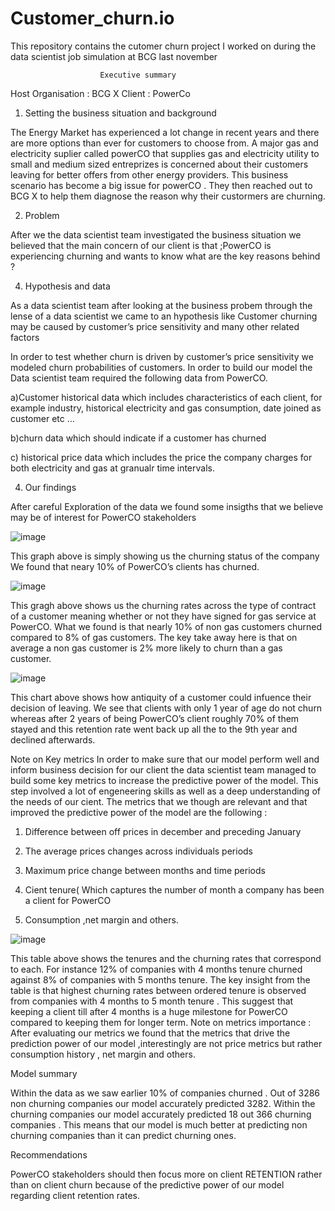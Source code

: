 # Customer_churn.io
This repository contains the cutomer churn project    I worked on during the data scientist job simulation  at BCG last november



                        Executive summary
Host Organisation : BCG X
Client : PowerCo

1)	Setting the business situation and background

The Energy Market has experienced a lot change  in recent years and there are more options than ever  for customers to choose from. A major gas and electricity suplier called powerCO  that supplies gas and electricity utility to small and medium sized entreprizes is concerned about their customers leaving for better offers from other energy providers. This business scenario has become a big issue for powerCO . They then reached out to  BCG X to help them diagnose the reason why their custormers are churning.

2)	Problem

 After we the data scientist team investigated the  business situation we believed that the main concern   of our client is that ;PowerCO is experiencing churning and wants to know what  are the key  reasons behind ?

4)	Hypothesis and data

 As a data scientist team   after  looking at the business  probem  through the lense of a data scientist we came to an hypothesis  like Customer churning may be caused by  customer’s price sensitivity and many other related factors

In order to test whether churn is driven by customer’s price sensitivity we modeled churn probabilities of customers.
In order to build our model  the Data scientist team required the following data  from PowerCO.

a)Customer  historical data  which includes characteristics of each client, for example industry, historical electricity and gas consumption, date joined as customer etc …

b)churn data which should indicate if a customer has churned

c) historical price data which includes the price the company charges for both electricity  and gas at granualr  time intervals.



4)	Our findings
	
After careful  Exploration of the data we found some insigths that we believe  may be of  interest for  PowerCO stakeholders


![image](https://github.com/user-attachments/assets/513bd9c7-282c-4192-9045-797cbb84fd45)


 
This graph above is simply showing us the churning status of the company
We found that neary 10% of  PowerCO’s  clients has churned. 

 ![image](https://github.com/user-attachments/assets/1d0ce88e-4391-4153-bb2f-d1f46d7414b2)



This gragh  above shows us the churning rates across  the type of contract of a customer meaning whether or not  they  have signed for gas service  at PowerCO. What we found is that nearly 10% of  non gas  customers churned compared to 8% of  gas customers. The key take away here is that on average   a non gas customer is 2% more likely to churn than a gas customer.




![image](https://github.com/user-attachments/assets/d4df2ffe-146b-41b3-9e50-4270b6187525)

 



This chart above shows how antiquity of a customer could infuence their decision of leaving. We see that clients  with only  1 year of age  do not churn whereas after    2 years of being PowerCO’s client  roughly 70% of them  stayed and this retention rate went   back up  all the to the 9th year and  declined afterwards.



Note on Key metrics
In order  to make sure that our model perform well and  inform business decision for our client the data scientist team managed to build some  key metrics to increase the predictive power of the   model. This step involved a lot of  engeneering skills  as well as a deep  understanding of the needs of our cient.
The metrics that we though are relevant and that improved the predictive power of the model are the following : 
1)	Difference between off prices in december and  preceding January

2)	The average prices changes across individuals periods

3)	Maximum price change between months and time periods

4)	Cient tenure( Which captures the number of month  a company has been a client for PowerCO

5)	Consumption ,net margin and others.


 ![image](https://github.com/user-attachments/assets/33db1714-d162-4bae-ae66-4aed6301f529)



This table above shows the tenures and the churning rates that correspond to  each.
For  instance 12% of  companies with 4 months tenure  churned  against 8%  of companies with 5 months tenure. The key insight from  the table is that highest churning rates between ordered tenure  is observed  from companies with 4 months to 5 month tenure . This suggest that keeping a client  till after 4 months is a huge milestone for PowerCO compared to keeping them for    longer term.
Note on metrics importance : After evaluating our metrics we  found that the metrics that drive the prediction power of our model ,interestingly  are not  price metrics  but rather  consumption history , net margin and  others.


Model summary

Within  the data  as we saw earlier 10% of companies churned . Out of 3286 non churning companies  our model accurately predicted 3282. Within the churning companies our model accurately predicted 18 out 366 churning companies . This means that  our model is much better  at predicting non churning companies  than it can predict churning ones.

Recommendations

PowerCO  stakeholders should then focus more  on  client  RETENTION rather than on client churn because of   the  predictive power of our model regarding client retention rates.






